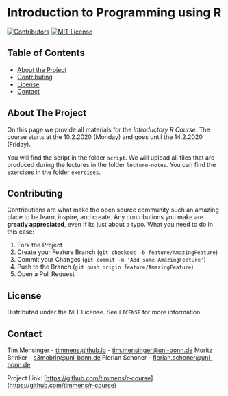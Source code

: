 # Introduction to Programming using R

[![Contributors][contributors-shield]][contributors-url]
[![MIT License][license-shield]][license-url]

## Table of Contents

* [About the Project](#about-the-project)
* [Contributing](#contributing)
* [License](#license)
* [Contact](#contact)

<!-- ABOUT THE PROJECT -->
## About The Project

On this page we provide all materials for the *Introductory R Course*.
The course starts at the 10.2.2020 (Monday) and goes until the 14.2.2020 (Friday).

You will find the script in the folder `script`.
We will upload all files that are produced during the lectures in the folder `lecture-notes`.
You can find the exercises in the folder `exercises`.

<!-- CONTRIBUTING -->
## Contributing

Contributions are what make the open source community such an amazing place to be learn, inspire, and create.
Any contributions you make are **greatly appreciated**, even if its just about a typo.
What you need to do in this case:

1. Fork the Project
2. Create your Feature Branch (`git checkout -b feature/AmazingFeature`)
3. Commit your Changes (`git commit -m 'Add some AmazingFeature'`)
4. Push to the Branch (`git push origin feature/AmazingFeature`)
5. Open a Pull Request

<!-- LICENSE -->
## License

Distributed under the MIT License. See `LICENSE` for more information.

<!-- CONTACT -->
## Contact

Tim Mensinger - [timmens.github.io](https://timmens.github.io/) - tim.mensinger@uni-bonn.de
Moritz Brinker - s3mobrin@uni-bonn.de
Florian Schoner - florian.schoner@uni-bonn.de

Project Link: [https://github.com/timmens/r-course](https://github.com/timmens/r-course)


<!-- MARKDOWN LINKS & IMAGES -->
<!-- https://www.markdownguide.org/basic-syntax/#reference-style-links -->

[contributors-shield]: https://img.shields.io/github/contributors/timmens/r-course
[contributors-url]: https://github.com/timmens/r-course/graphs/contributors
[license-shield]: https://img.shields.io/badge/License-MIT-yellow.svg
[license-url]: https://github.com/timmens/r-course/blob/master/LICENSE